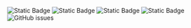 ![Static Badge](https://img.shields.io/badge/blacklists-61-000000) ![Static Badge](https://img.shields.io/badge/blacklisted-3010986-cc0000) ![Static Badge](https://img.shields.io/badge/whitelisted-2254-00CC00) ![Static Badge](https://img.shields.io/badge/streaming_blacklist-28107-000000) ![GitHub issues](https://img.shields.io/github/issues/fabriziosalmi/blacklists)
